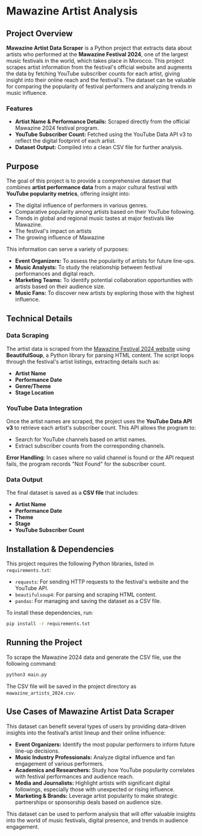 # Mawazine Artist Analysis

## Project Overview

**Mawazine Artist Data Scraper** is a Python project that extracts data about artists who performed at the **Mawazine Festival 2024**, one of the largest music festivals in the world, which takes place in Morocco. This project scrapes artist information from the festival's official website and augments the data by fetching YouTube subscriber counts for each artist, giving insight into their online reach and the festival's. The dataset can be valuable for comparing the popularity of festival performers and analyzing trends in music influence.

### Features
- **Artist Name & Performance Details:** Scraped directly from the official Mawazine 2024 festival program.
- **YouTube Subscriber Count:** Fetched using the YouTube Data API v3 to reflect the digital footprint of each artist.
- **Dataset Output:** Compiled into a clean CSV file for further analysis.

## Purpose

The goal of this project is to provide a comprehensive dataset that combines **artist performance data** from a major cultural festival with **YouTube popularity metrics**, offering insight into:
- The digital influence of performers in various genres.
- Comparative popularity among artists based on their YouTube following.
- Trends in global and regional music tastes at major festivals like Mawazine.
- The festival's impact on artists
- The growing influence of Mawazine

This information can serve a variety of purposes:
- **Event Organizers:** To assess the popularity of artists for future line-ups.
- **Music Analysts:** To study the relationship between festival performances and digital reach.
- **Marketing Teams:** To identify potential collaboration opportunities with artists based on their audience size.
- **Music Fans:** To discover new artists by exploring those with the highest influence.

## Technical Details

### Data Scraping
The artist data is scraped from the [Mawazine Festival 2024 website](https://mawazine.ma/en/edition-2024/programme/) using **BeautifulSoup**, a Python library for parsing HTML content. The script loops through the festival's artist listings, extracting details such as:
- **Artist Name**
- **Performance Date**
- **Genre/Theme**
- **Stage Location**

### YouTube Data Integration
Once the artist names are scraped, the project uses the **YouTube Data API v3** to retrieve each artist's subscriber count. This API allows the program to:
- Search for YouTube channels based on artist names.
- Extract subscriber counts from the corresponding channels.
  
**Error Handling**: In cases where no valid channel is found or the API request fails, the program records "Not Found" for the subscriber count.

### Data Output
The final dataset is saved as a **CSV file** that includes:
- **Artist Name**
- **Performance Date**
- **Theme**
- **Stage**
- **YouTube Subscriber Count**

## Installation & Dependencies

This project requires the following Python libraries, listed in `requirements.txt`:

- `requests`: For sending HTTP requests to the festival's website and the YouTube API.
- `beautifulsoup4`: For parsing and scraping HTML content.
- `pandas`: For managing and saving the dataset as a CSV file.

To install these dependencies, run:

```bash
pip install -r requirements.txt
```

## Running the Project

To scrape the Mawazine 2024 data and generate the CSV file, use the following command:

```bash
python3 main.py
```

The CSV file will be saved in the project directory as `mawazine_artists_2024.csv`.

## Use Cases of Mawazine Artist Data Scraper

This dataset can benefit several types of users by providing data-driven insights into the festival’s artist lineup and their online influence:

- **Event Organizers:** Identify the most popular performers to inform future line-up decisions.
- **Music Industry Professionals:** Analyze digital influence and fan engagement of various performers.
- **Academics and Researchers:** Study how YouTube popularity correlates with festival performances and audience reach.
- **Media and Journalists:** Highlight artists with significant digital followings, especially those with unexpected or rising influence.
- **Marketing & Brands:** Leverage artist popularity to make strategic partnerships or sponsorship deals based on audience size.

This dataset can be used to perform analysis that will offer valuable insights into the world of music festivals, digital presence, and trends in audience engagement.